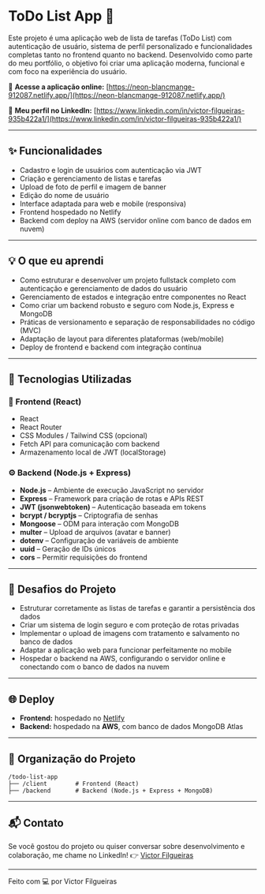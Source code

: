 # ToDo List App 📝

Este projeto é uma aplicação web de lista de tarefas (ToDo List) com autenticação de usuário, sistema de perfil personalizado e funcionalidades completas tanto no frontend quanto no backend. Desenvolvido como parte do meu portfólio, o objetivo foi criar uma aplicação moderna, funcional e com foco na experiência do usuário.

🔗 **Acesse a aplicação online:**
[https://neon-blancmange-912087.netlify.app/](https://neon-blancmange-912087.netlify.app/)

👤 **Meu perfil no LinkedIn:**
[https://www.linkedin.com/in/victor-filgueiras-935b422a1/](https://www.linkedin.com/in/victor-filgueiras-935b422a1/)

---

## ✨ Funcionalidades

* Cadastro e login de usuários com autenticação via JWT
* Criação e gerenciamento de listas e tarefas
* Upload de foto de perfil e imagem de banner
* Edição do nome de usuário
* Interface adaptada para web e mobile (responsiva)
* Frontend hospedado no Netlify
* Backend com deploy na AWS (servidor online com banco de dados em nuvem)

---

## 💡 O que eu aprendi

* Como estruturar e desenvolver um projeto fullstack completo com autenticação e gerenciamento de dados do usuário
* Gerenciamento de estados e integração entre componentes no React
* Como criar um backend robusto e seguro com Node.js, Express e MongoDB
* Práticas de versionamento e separação de responsabilidades no código (MVC)
* Adaptação de layout para diferentes plataformas (web/mobile)
* Deploy de frontend e backend com integração contínua

---

## 🚀 Tecnologias Utilizadas

### 🎨 Frontend (React)

* React
* React Router
* CSS Modules / Tailwind CSS (opcional)
* Fetch API para comunicação com backend
* Armazenamento local de JWT (localStorage)

### ⚙️ Backend (Node.js + Express)

* **Node.js** – Ambiente de execução JavaScript no servidor
* **Express** – Framework para criação de rotas e APIs REST
* **JWT (jsonwebtoken)** – Autenticação baseada em tokens
* **bcrypt / bcryptjs** – Criptografia de senhas
* **Mongoose** – ODM para interação com MongoDB
* **multer** – Upload de arquivos (avatar e banner)
* **dotenv** – Configuração de variáveis de ambiente
* **uuid** – Geração de IDs únicos
* **cors** – Permitir requisições do frontend

---

## 🧠 Desafios do Projeto

* Estruturar corretamente as listas de tarefas e garantir a persistência dos dados
* Criar um sistema de login seguro e com proteção de rotas privadas
* Implementar o upload de imagens com tratamento e salvamento no banco de dados
* Adaptar a aplicação web para funcionar perfeitamente no mobile
* Hospedar o backend na AWS, configurando o servidor online e conectando com o banco de dados na nuvem

---

## 🌐 Deploy

* **Frontend:** hospedado no [Netlify](https://neon-blancmange-912087.netlify.app/)
* **Backend:** hospedado na **AWS**, com banco de dados MongoDB Atlas

---

## 📁 Organização do Projeto

```
/todo-list-app
├── /client        # Frontend (React)
├── /backend       # Backend (Node.js + Express + MongoDB)
```

---

## 📬 Contato

Se você gostou do projeto ou quiser conversar sobre desenvolvimento e colaboração, me chame no LinkedIn!
👉 [Victor Filgueiras](https://www.linkedin.com/in/victor-filgueiras-935b422a1/)

---

Feito com 💻 por Victor Filgueiras
